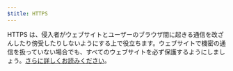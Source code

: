 ```yaml
---
$title: HTTPS
---
```


HTTPS は、侵入者がウェブサイトとユーザーのブラウザ間に起きる通信を改ざんしたり傍受したりしないようにする上で役立ちます。ウェブサイトで機密の通信を扱っていない場合でも、すべてのウェブサイトを必ず保護するようにしましょう。[さらに詳しくお読みください](https://web.dev/why-https-matters/)。
